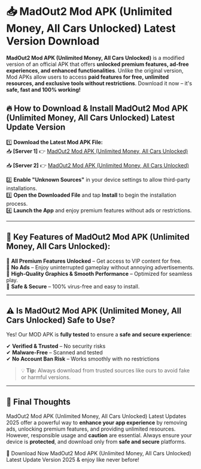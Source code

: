 # 📥 MadOut2 Mod APK (Unlimited Money, All Cars Unlocked) Latest Version Download

**MadOut2 Mod APK (Unlimited Money, All Cars Unlocked)** is a modified version of an official APK that offers **unlocked premium features, ad-free experiences, and enhanced functionalities**. Unlike the original version, Mod APKs allow users to access **paid features for free, unlimited resources, and exclusive tools without restrictions**. Download it now – it's **safe, fast and 100% working!**

## 🔥 **How to Download & Install MadOut2 Mod APK (Unlimited Money, All Cars Unlocked) Latest Update Version**

1️⃣ **Download the Latest Mod APK File:**  
📥 **[Server 1]** 👉 [MadOut2 Mod APK (Unlimited Money, All Cars Unlocked)](https://hapymods.com?title=MadOut2+Mod+APK+(Unlimited+Money,+All+Cars+Unlocked))

📥 **[Server 2]** 👉 [MadOut2 Mod APK (Unlimited Money, All Cars Unlocked)](https://hapymods.com?title=MadOut2+Mod+APK+(Unlimited+Money,+All+Cars+Unlocked))

2️⃣ **Enable "Unknown Sources"** in your device settings to allow third-party installations.  
3️⃣ **Open the Downloaded File** and tap **Install** to begin the installation process.  
4️⃣ **Launch the App** and enjoy premium features without ads or restrictions.

---

## 🌟 **Key Features of MadOut2 Mod APK (Unlimited Money, All Cars Unlocked):**
 
🔽 **All Premium Features Unlocked** – Get access to VIP content for free.  
🔽 **No Ads** – Enjoy uninterrupted gameplay without annoying advertisements.  
🔽 **High-Quality Graphics & Smooth Performance** – Optimized for seamless play.  
🔽 **Safe & Secure** – 100% virus-free and easy to install.  

---

## ⚠️ **Is MadOut2 Mod APK (Unlimited Money, All Cars Unlocked) Safe to Use?**

Yes! Our MOD APK is **fully tested** to ensure a **safe and secure experience**:

✔ **Verified & Trusted** – No security risks  
✔ **Malware-Free** – Scanned and tested  
✔ **No Account Ban Risk** – Works smoothly with no restrictions

> 💡 **Tip:** Always download from trusted sources like ours to avoid fake or harmful versions.

---

## 📌 **Final Thoughts**
 
MadOut2 Mod APK (Unlimited Money, All Cars Unlocked) Latest Updates 2025 offer a powerful way to **enhance your app experience** by removing ads, unlocking premium features, and providing unlimited resources. However, responsible usage and **caution** are essential. Always ensure your device is **protected**, and download only from **safe and secure** platforms.  

🔽 Download Now MadOut2 Mod APK (Unlimited Money, All Cars Unlocked) Latest Update Version 2025 & enjoy like never before!